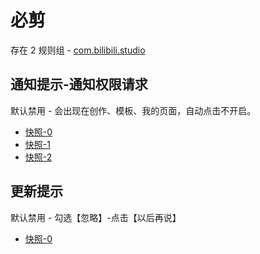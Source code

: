 # 必剪

存在 2 规则组 - [com.bilibili.studio](/src/apps/com.bilibili.studio.ts)

## 通知提示-通知权限请求

默认禁用 - 会出现在创作、模板、我的页面，自动点击不开启。

- [快照-0](https://i.gkd.li/import/12867401)
- [快照-1](https://i.gkd.li/import/12908880)
- [快照-2](https://i.gkd.li/import/12908886)

## 更新提示

默认禁用 - 勾选【忽略】-点击【以后再说】

- [快照-0](https://i.gkd.li/import/13496049)
